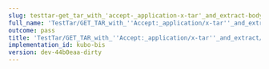 ```yaml
---
slug: testtar-get_tar_with_'accept-_application-x-tar'_and_extract-body
full_name: 'TestTar/GET_TAR_with_''Accept:_application/x-tar''_and_extract/Body'
outcome: pass
title: 'TestTar/GET_TAR_with_''Accept:_application/x-tar''_and_extract/Body'
implementation_id: kubo-bis
version: dev-44b0eaa-dirty
---
```


